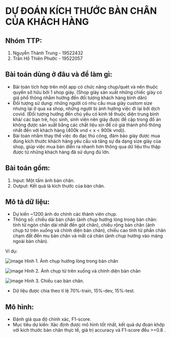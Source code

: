 # **DỰ ĐOÁN KÍCH THƯỚC BÀN CHÂN CỦA KHÁCH HÀNG**

## Nhóm TTP:

1. Nguyễn Thành Trung - 19522432
2. Trần Hồ Thiên Phước - 19522057

## Bài toán dùng ở đâu và để làm gì:
- Bài toán tích hợp trên một app có chức năng chụp/quét và nên thuộc quyền sở hữu bởi 1 shop giày. (Shop giày sản xuất những chiếc giày có giá phổ thông nhằm hướng đến đối tượng khách hàng bình dân)
- Đối tượng sử dụng: những người có nhu cầu mua giày custom size nhưng lại ở qua xa shop, những người bị ảnh hưởng việc đi lại bởi dịch covid. (Đối tượng hướng đến chủ yếu có kinh tế thuộc diện trung bình khá/ các bạn trẻ, học sinh, sinh viên nên giày được đề cập trong đồ án không được sản xuất bằng các chất liệu xịn để có giá thành phổ thông nhất đến với khách hàng (400k vnd < x < 900k vnd)).
- Bài toán nhằm thay thế việc đo đạc thủ công, đảm bảo giày được mua đúng kích thước khách hàng yêu cầu và tăng sự đa dạng size giày của shop, giúp việc mua bán diễn ra nhanh hơn thông qua dữ liệu thu thập được từ những khách hàng đã sử dụng đủ lớn.

## Bài toán gồm:

1. Input: Một tấm ảnh bàn chân.
2. Output: Kết quả là kích thước của bàn chân.

## Mô tả dữ liệu:

- Dự kiến ~1200 ảnh do chính các thành viên chụp.
- Thông số: chiều dài bàn chân (ảnh chụp hướng lòng trong bàn chân: tính từ ngón chân dài nhất đến gót chân), chiều rộng bàn chân (ảnh chụp từ trên xuống và chính diện bàn chân), chiều cao tính từ phần chân chạm đất đến mu bàn chân và mắt cá chân (ảnh chụp hướng vào máng ngoài bàn chân).

Ví dụ:

![image](https://user-images.githubusercontent.com/76487372/147303092-64719c0e-aac5-46f2-9655-7f449044f09d.png)
                            Hình 1. Ảnh chụp hướng lòng trong bàn chân


![image](https://user-images.githubusercontent.com/76487372/147303450-79fb205d-c273-4940-8cb8-95fe589145cd.png)
                            Hình 2. Ảnh chụp từ trên xuống và chính diện bàn chân


![image](https://user-images.githubusercontent.com/76487372/147303462-513ee868-9512-4e7b-aa9e-7fb2c23b453b.png)
                            Hình 3. Chiều cao bàn chân.


- Dữ liệu được chia theo tỉ lệ 70%-train, 15%-dev, 15%-test.

## Mô hình:

- Đánh giá qua độ chính xác, F1-score.
- Mục tiêu dự kiến: Xác định được mô hình tốt nhất, kết quả dự đoán khớp với kích thước bàn chân thực tế, giá trị accuracy và F1-score đều >=0.8 .




